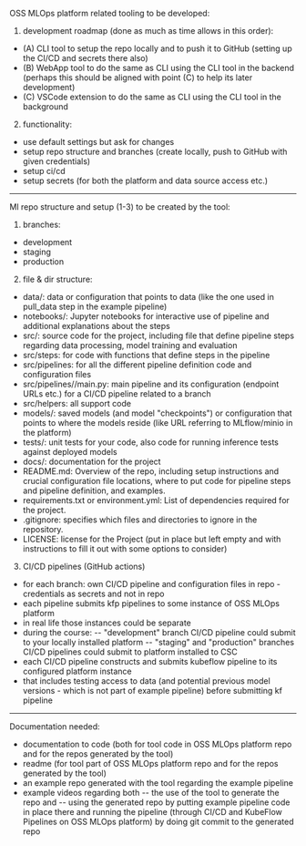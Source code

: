 OSS MLOps platform related tooling to be developed:  

1) development roadmap (done as much as time allows in this order):
- (A) CLI tool to setup the repo locally and to push it to GitHub (setting up the CI/CD and secrets there also)
- (B) WebApp tool to do the same as CLI using the CLI tool in the backend (perhaps this should be aligned with point (C) to help its later development)
- (C) VSCode extension to do the same as CLI using the CLI tool in the background

2) functionality:
- use default settings but ask for changes
- setup repo structure and branches (create locally, push to GitHub with given credentials)
- setup ci/cd
- setup secrets (for both the platform and data source access etc.)

------

Ml repo structure and setup (1-3) to be created by the tool:

1) branches:
- development
- staging
- production

2) file & dir structure:
- data/: data or configuration that points to data (like the one used in pull_data step in the example pipeline)
- notebooks/: Jupyter notebooks for interactive use of pipeline and additional explanations about the steps
- src/: source code for the project, including file that define pipeline steps regarding data processing, model training and evaluation
- src/steps: for code with functions that define steps in the pipeline
- src/pipelines: for all the different pipeline definition code and configuration files
- src/pipelines/<branch name>/main.py: main pipeline and its configuration (endpoint URLs etc.) for a CI/CD pipeline related to a branch
- src/helpers: all support code
- models/: saved models (and model "checkpoints") or configuration that points to where the models reside (like URL referring to MLflow/minio in the platform)
- tests/: unit tests for your code, also code for running inference tests against deployed models
- docs/: documentation for the project
- README.md: Overview of the repo, including setup instructions and crucial configuration file locations, where to put code for pipeline steps and pipeline definition, and examples.
- requirements.txt or environment.yml: List of dependencies required for the project.
- .gitignore: specifies which files and directories to ignore in the repository.
- LICENSE: license for the Project (put in place but left empty and with instructions to fill it out with some options to consider)

3) CI/CD pipelines (GitHub actions)
- for each branch: own CI/CD pipeline and configuration files in repo - credentials as secrets and not in repo
- each pipeline submits kfp pipelines to some instance of OSS MLOps platform
- in real life those instances could be separate
- during the course:
-- "development" branch CI/CD pipeline could submit to your locally installed platform
-- "staging" and "production" branches CI/CD pipelines could submit to platform installed to CSC
- each CI/CD pipeline constructs and submits kubeflow pipeline to its configured platform instance
- that includes testing access to data (and potential previous model versions - which is not part of example pipeline) before submitting kf pipeline

-----

Documentation needed:
- documentation to code (both for tool code in OSS MLOps platform repo and for the repos generated by the tool)
- readme (for tool part of OSS MLOps platform repo and for the repos generated by the tool)
- an example repo generated with the tool regarding the example pipeline
- example videos regarding both
-- the use of the tool to generate the repo and
-- using the generated repo by putting example pipeline code in place there and running the pipeline (through CI/CD and KubeFlow Pipelines on OSS MLOps platform) by doing git commit to the generated repo

